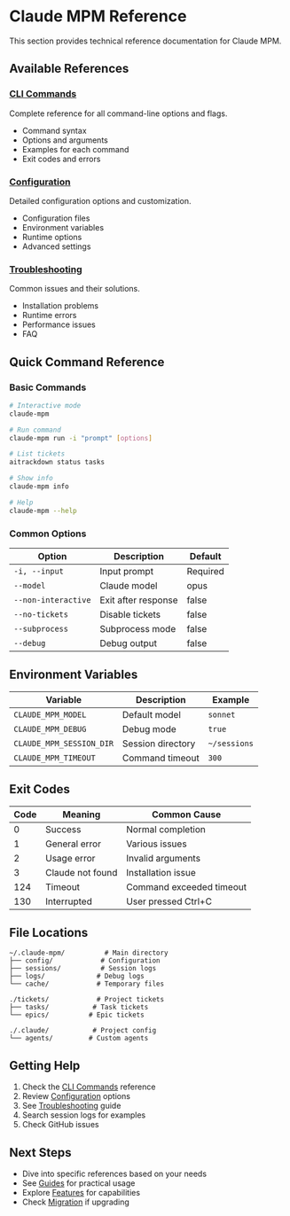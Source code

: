 # Claude MPM Reference

This section provides technical reference documentation for Claude MPM.

## Available References

### [CLI Commands](cli-commands.md)
Complete reference for all command-line options and flags.
- Command syntax
- Options and arguments
- Examples for each command
- Exit codes and errors

### [Configuration](configuration.md)
Detailed configuration options and customization.
- Configuration files
- Environment variables
- Runtime options
- Advanced settings

### [Troubleshooting](troubleshooting.md)
Common issues and their solutions.
- Installation problems
- Runtime errors
- Performance issues
- FAQ

## Quick Command Reference

### Basic Commands

```bash
# Interactive mode
claude-mpm

# Run command
claude-mpm run -i "prompt" [options]

# List tickets  
aitrackdown status tasks

# Show info
claude-mpm info

# Help
claude-mpm --help
```

### Common Options

| Option | Description | Default |
|--------|-------------|---------|
| `-i, --input` | Input prompt | Required |
| `--model` | Claude model | opus |
| `--non-interactive` | Exit after response | false |
| `--no-tickets` | Disable tickets | false |
| `--subprocess` | Subprocess mode | false |
| `--debug` | Debug output | false |

## Environment Variables

| Variable | Description | Example |
|----------|-------------|---------|
| `CLAUDE_MPM_MODEL` | Default model | `sonnet` |
| `CLAUDE_MPM_DEBUG` | Debug mode | `true` |
| `CLAUDE_MPM_SESSION_DIR` | Session directory | `~/sessions` |
| `CLAUDE_MPM_TIMEOUT` | Command timeout | `300` |

## Exit Codes

| Code | Meaning | Common Cause |
|------|---------|--------------|
| 0 | Success | Normal completion |
| 1 | General error | Various issues |
| 2 | Usage error | Invalid arguments |
| 3 | Claude not found | Installation issue |
| 124 | Timeout | Command exceeded timeout |
| 130 | Interrupted | User pressed Ctrl+C |

## File Locations

```
~/.claude-mpm/          # Main directory
├── config/            # Configuration
├── sessions/          # Session logs  
├── logs/             # Debug logs
└── cache/            # Temporary files

./tickets/            # Project tickets
├── tasks/           # Task tickets
└── epics/          # Epic tickets

./.claude/           # Project config
└── agents/         # Custom agents
```

## Getting Help

1. Check the [CLI Commands](cli-commands.md) reference
2. Review [Configuration](configuration.md) options
3. See [Troubleshooting](troubleshooting.md) guide
4. Search session logs for examples
5. Check GitHub issues

## Next Steps

- Dive into specific references based on your needs
- See [Guides](../02-guides/README.md) for practical usage
- Explore [Features](../03-features/README.md) for capabilities
- Check [Migration](../05-migration/README.md) if upgrading